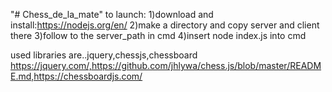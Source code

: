 "# Chess_de_la_mate" 
 to launch:
 1)download and install:https://nodejs.org/en/
 2)make a directory and copy server and client there
 3)follow to the server_path in cmd
 4)insert node index.js into cmd
 
 used libraries are..jquery,chessjs,chessboard
 https://jquery.com/,https://github.com/jhlywa/chess.js/blob/master/README.md,https://chessboardjs.com/
 
